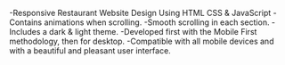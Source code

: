 -Responsive Restaurant Website Design Using HTML CSS & JavaScript
-Contains animations when scrolling.
-Smooth scrolling in each section.
-Includes a dark & light theme.
-Developed first with the Mobile First methodology, then for desktop.
-Compatible with all mobile devices and with a beautiful and pleasant user interface.
